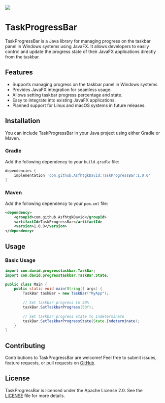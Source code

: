 <a href="https://jitpack.io/AsfhtgkDavid/TaskProgressBar"><img src="https://jitpack.io/v/AsfhtgkDavid/TaskProgressBar.svg"></a>

# TaskProgressBar

TaskProgressBar is a Java library for managing progress on the taskbar panel in Windows systems using JavaFX. It allows developers to easily control and update the progress state of their JavaFX applications directly from the taskbar.

## Features

- Supports managing progress on the taskbar panel in Windows systems.
- Provides JavaFX integration for seamless usage.
- Allows setting taskbar progress percentage and state.
- Easy to integrate into existing JavaFX applications.
- Planned support for Linux and macOS systems in future releases.

## Installation

You can include TaskProgressBar in your Java project using either Gradle or Maven. 

### Gradle

Add the following dependency to your `build.gradle` file:

```groovy
dependencies {
    implementation 'com.github.AsfhtgkDavid:TaskProgressBar:1.0.0'
}
```

### Maven

Add the following dependency to your `pom.xml` file:

```xml
<dependency>
    <groupId>com.github.AsfhtgkDavid</groupId>
    <artifactId>TaskProgressBar</artifactId>
    <version>1.0.0</version>
</dependency>
```

## Usage

### Basic Usage

```java
import com.david.progresstaskbar.TaskBar;
import com.david.progresstaskbar.TaskBar.State;

public class Main {
    public static void main(String[] args) {
        TaskBar taskBar = new TaskBar("MyApp");
        
        // Set taskbar progress to 50%
        taskBar.SetTaskbarProgress(50f);
        
        // Set taskbar progress state to Indeterminate
        taskBar.SetTaskbarProgressState(State.Indeterminate);
    }
}
```

## Contributing

Contributions to TaskProgressBar are welcome! Feel free to submit issues, feature requests, or pull requests on [GitHub](https://github.com/AsfhtgkDavid/TaskProgressBar/).

## License

TaskProgressBar is licensed under the Apache License 2.0. See the [LICENSE](LICENSE) file for more details.

